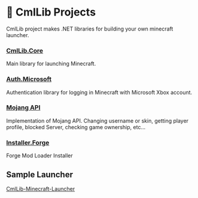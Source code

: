 # 🧊 CmlLib Projects

CmlLib project makes .NET libraries for building your own minecraft launcher.

### [CmlLib.Core](cmllib.core/ "mention")

Main library for launching Minecraft.

### [Auth.Microsoft](auth-microsoft/ "mention")

Authentication library for logging in Minecraft with Microsoft Xbox account.

### [Mojang API](mojangapi/ "mention")

Implementation of Mojang API. Changing username or skin, getting player profile, blocked Server, checking game ownership, etc...

### [Installer.Forge](installer.forge/ "mention")

Forge Mod Loader Installer

## Sample Launcher

[CmlLib-Minecraft-Launcher](https://github.com/CmlLib/CmlLib-Minecraft-Launcher)
